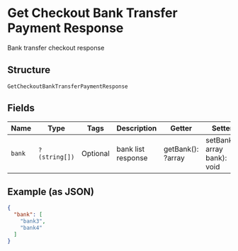 
# Get Checkout Bank Transfer Payment Response

Bank transfer checkout response

## Structure

`GetCheckoutBankTransferPaymentResponse`

## Fields

| Name | Type | Tags | Description | Getter | Setter |
|  --- | --- | --- | --- | --- | --- |
| `bank` | `?(string[])` | Optional | bank list response | getBank(): ?array | setBank(?array bank): void |

## Example (as JSON)

```json
{
  "bank": [
    "bank3",
    "bank4"
  ]
}
```

